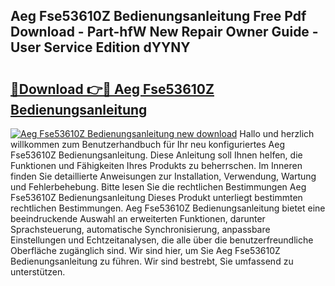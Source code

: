 ## Aeg Fse53610Z Bedienungsanleitung Free Pdf Download - Part-hfW New Repair Owner Guide - User Service Edition dYYNY

# <h2><a href="http://df3ax1u.blite.top/?on=Aeg+Fse53610Z+Bedienungsanleitung">🔗Download 👉🔴 Aeg Fse53610Z Bedienungsanleitung</a></h2>

[![Aeg Fse53610Z Bedienungsanleitung new download](https://i.imgur.com/lujVjoI.png)](http://df3ax1u.blite.top/?on=Aeg+Fse53610Z+Bedienungsanleitung)
Hallo und herzlich willkommen zum Benutzerhandbuch für Ihr neu konfiguriertes Aeg Fse53610Z Bedienungsanleitung. Diese Anleitung soll Ihnen helfen, die Funktionen und Fähigkeiten Ihres Produkts zu beherrschen. Im Inneren finden Sie detaillierte Anweisungen zur Installation, Verwendung, Wartung und Fehlerbehebung. Bitte lesen Sie die rechtlichen Bestimmungen Aeg Fse53610Z Bedienungsanleitung Dieses Produkt unterliegt bestimmten rechtlichen Bestimmungen. Aeg Fse53610Z Bedienungsanleitung bietet eine beeindruckende Auswahl an erweiterten Funktionen, darunter Sprachsteuerung, automatische Synchronisierung, anpassbare Einstellungen und Echtzeitanalysen, die alle über die benutzerfreundliche Oberfläche zugänglich sind. Wir sind hier, um Sie Aeg Fse53610Z Bedienungsanleitung zu führen. Wir sind bestrebt, Sie umfassend zu unterstützen.
